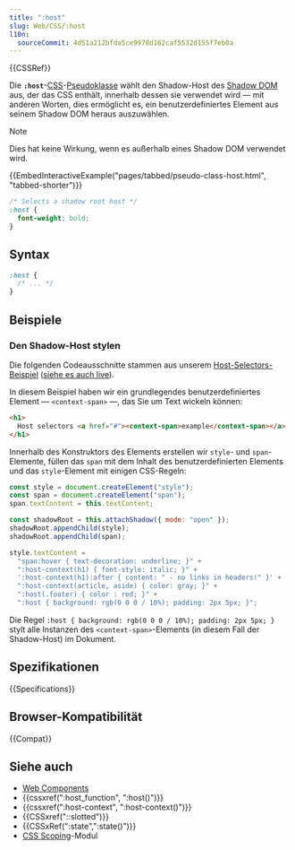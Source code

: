 ```yaml
---
title: ":host"
slug: Web/CSS/:host
l10n:
  sourceCommit: 4d51a212bfda5ce9978d162caf5532d155f7eb0a
---
```


{{CSSRef}}

Die **`:host`**-[CSS](/de/docs/Web/CSS)-[Pseudoklasse](/de/docs/Web/CSS/Pseudo-classes) wählt den Shadow-Host des [Shadow DOM](/de/docs/Web/API/Web_components/Using_shadow_DOM) aus, der das CSS enthält, innerhalb dessen sie verwendet wird — mit anderen Worten, dies ermöglicht es, ein benutzerdefiniertes Element aus seinem Shadow DOM heraus auszuwählen.

> [!NOTE]
> Dies hat keine Wirkung, wenn es außerhalb eines Shadow DOM verwendet wird.

{{EmbedInteractiveExample("pages/tabbed/pseudo-class-host.html", "tabbed-shorter")}}

```css
/* Selects a shadow root host */
:host {
  font-weight: bold;
}
```

## Syntax

```css
:host {
  /* ... */
}
```

## Beispiele

### Den Shadow-Host stylen

Die folgenden Codeausschnitte stammen aus unserem [Host-Selectors-Beispiel](https://github.com/mdn/web-components-examples/tree/main/host-selectors) ([siehe es auch live](https://mdn.github.io/web-components-examples/host-selectors/)).

In diesem Beispiel haben wir ein grundlegendes benutzerdefiniertes Element — `<context-span>` —, das Sie um Text wickeln können:

```html
<h1>
  Host selectors <a href="#"><context-span>example</context-span></a>
</h1>
```

Innerhalb des Konstruktors des Elements erstellen wir `style`- und `span`-Elemente, füllen das `span` mit dem Inhalt des benutzerdefinierten Elements und das `style`-Element mit einigen CSS-Regeln:

```js
const style = document.createElement("style");
const span = document.createElement("span");
span.textContent = this.textContent;

const shadowRoot = this.attachShadow({ mode: "open" });
shadowRoot.appendChild(style);
shadowRoot.appendChild(span);

style.textContent =
  "span:hover { text-decoration: underline; }" +
  ":host-context(h1) { font-style: italic; }" +
  ':host-context(h1):after { content: " - no links in headers!" }' +
  ":host-context(article, aside) { color: gray; }" +
  ":host(.footer) { color : red; }" +
  ":host { background: rgb(0 0 0 / 10%); padding: 2px 5px; }";
```

Die Regel `:host { background: rgb(0 0 0 / 10%); padding: 2px 5px; }` stylt alle Instanzen des `<context-span>`-Elements (in diesem Fall der Shadow-Host) im Dokument.

## Spezifikationen

{{Specifications}}

## Browser-Kompatibilität

{{Compat}}

## Siehe auch

- [Web Components](/de/docs/Web/API/Web_components)
- {{cssxref(":host_function", ":host()")}}
- {{cssxref(":host-context", ":host-context()")}}
- {{CSSxref("::slotted")}}
- {{CSSxRef(":state",":state()")}}
- [CSS Scoping](/de/docs/Web/CSS/CSS_scoping)-Modul
